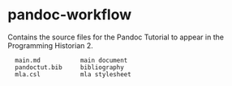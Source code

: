 pandoc-workflow
===============

Contains the source files for the Pandoc Tutorial to appear in the Programming Historian 2. 

```
  main.md           main document
  pandoctut.bib     bibliography
  mla.csl           mla stylesheet
```
